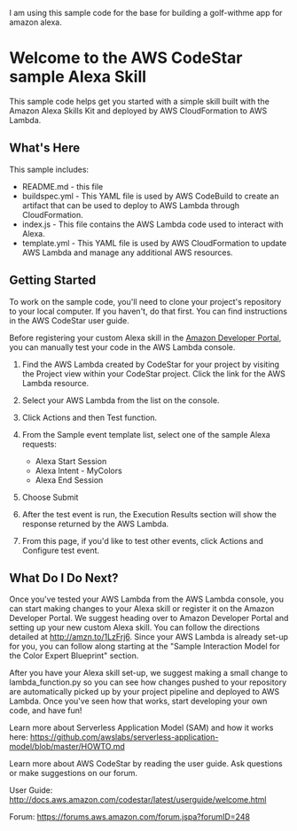 I am using this sample code for the base for building a golf-withme app for amazon alexa.

Welcome to the AWS CodeStar sample Alexa Skill
==============================================

This sample code helps get you started with a simple skill built with the
Amazon Alexa Skills Kit and deployed by AWS CloudFormation to AWS Lambda.

What's Here
-----------

This sample includes:

* README.md - this file
* buildspec.yml - This YAML file is used by AWS CodeBuild to create an artifact
  that can be used to deploy to AWS Lambda through CloudFormation.
* index.js - This file contains the AWS Lambda code used to interact with Alexa.
* template.yml - This YAML file is used by AWS CloudFormation to update AWS Lambda
  and manage any additional AWS resources.

Getting Started
---------------

To work on the sample code, you'll need to clone your project's repository to your
local computer. If you haven't, do that first. You can find instructions in the
AWS CodeStar user guide.

Before registering your custom Alexa skill in the
[Amazon Developer Portal](https://developer.amazon.com), you can manually test
your code in the AWS Lambda console.

1. Find the AWS Lambda created by CodeStar for your project by visiting the Project
   view within your CodeStar project. Click the link for the AWS Lambda resource.

2. Select your AWS Lambda from the list on the console.

3. Click Actions and then Test function.

4. From the Sample event template list, select one of the sample Alexa requests:

   * Alexa Start Session
   * Alexa Intent - MyColors
   * Alexa End Session

5. Choose Submit

6. After the test event is run, the Execution Results section will show the
   response returned by the AWS Lambda.

7. From this page, if you'd like to test other events, click Actions and Configure test event.


What Do I Do Next?
------------------

Once you've tested your AWS Lambda from the AWS Lambda console, you can start making
changes to your Alexa skill or register it on the Amazon Developer Portal.
We suggest heading over to Amazon Developer Portal and setting up your new
custom Alexa skill. You can follow the directions detailed at
http://amzn.to/1LzFrj6. Since your AWS Lambda is already set-up for you, you
can follow along starting at the "Sample Interaction Model for the Color
Expert Blueprint" section.

After you have your Alexa skill set-up, we suggest making a small change to
lambda_function.py so you can see how changes pushed to your repository are
automatically picked up by your project pipeline and deployed to AWS Lambda.
Once you've seen how that works, start developing your own code, and have fun!

Learn more about Serverless Application Model (SAM) and how it works here:
https://github.com/awslabs/serverless-application-model/blob/master/HOWTO.md

Learn more about AWS CodeStar by reading the user guide. Ask questions or make
suggestions on our forum.

User Guide: http://docs.aws.amazon.com/codestar/latest/userguide/welcome.html

Forum: https://forums.aws.amazon.com/forum.jspa?forumID=248
